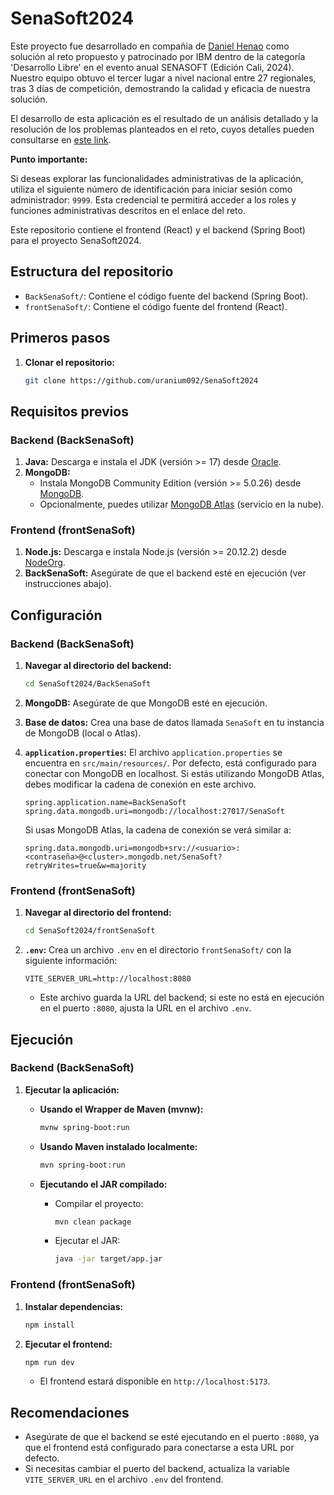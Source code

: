 # SenaSoft2024

Este proyecto fue desarrollado en compañia de [Daniel Henao](https://github.com/VenaoX69) como solución al reto propuesto y patrocinado por IBM dentro de la categoría 'Desarrollo Libre' en el evento anual SENASOFT (Edición Cali, 2024). Nuestro equipo obtuvo el tercer lugar a nivel nacional entre 27 regionales, tras 3 días de competición, demostrando la calidad y eficacia de nuestra solución.

El desarrollo de esta aplicación es el resultado de un análisis detallado y la resolución de los problemas planteados en el reto, cuyos detalles pueden consultarse en [este link](https://drive.google.com/file/d/1f2brAkReuinyZOcCo8WXShZaNO01Ej9R/view).

**Punto importante:**

Si deseas explorar las funcionalidades administrativas de la aplicación, utiliza el siguiente número de identificación para iniciar sesión como administrador: `9999`. Esta credencial te permitirá acceder a los roles y funciones administrativas descritos en el enlace del reto.

Este repositorio contiene el frontend (React) y el backend (Spring Boot) para el proyecto SenaSoft2024.

## Estructura del repositorio

* `BackSenaSoft/`: Contiene el código fuente del backend (Spring Boot).
* `frontSenaSoft/`: Contiene el código fuente del frontend (React).

## Primeros pasos

1.  **Clonar el repositorio:**

    ```bash
    git clone https://github.com/uranium092/SenaSoft2024
    ```

## Requisitos previos

### Backend (BackSenaSoft)

1.  **Java:** Descarga e instala el JDK (versión >= 17) desde [Oracle](https://www.oracle.com/java/technologies/javase/jdk17-archive-downloads.html).
2.  **MongoDB:**
    * Instala MongoDB Community Edition (versión >= 5.0.26) desde [MongoDB](https://www.mongodb.com/try/download/community).
    * Opcionalmente, puedes utilizar [MongoDB Atlas](https://www.mongodb.com/atlas/database) (servicio en la nube).

### Frontend (frontSenaSoft)

1.  **Node.js:** Descarga e instala Node.js (versión >= 20.12.2) desde [NodeOrg](https://nodejs.org/en/download).
2.  **BackSenaSoft:** Asegúrate de que el backend esté en ejecución (ver instrucciones abajo).

## Configuración

### Backend (BackSenaSoft)

1.  **Navegar al directorio del backend:**

    ```bash
    cd SenaSoft2024/BackSenaSoft
    ```

2.  **MongoDB:** Asegúrate de que MongoDB esté en ejecución.
3.  **Base de datos:** Crea una base de datos llamada `SenaSoft` en tu instancia de MongoDB (local o Atlas).
4.  **`application.properties`:** El archivo `application.properties` se encuentra en `src/main/resources/`. Por defecto, está configurado para conectar con MongoDB en localhost. Si estás utilizando MongoDB Atlas, debes modificar la cadena de conexión en este archivo.

    ```properties
    spring.application.name=BackSenaSoft
    spring.data.mongodb.uri=mongodb://localhost:27017/SenaSoft
    ```

    Si usas MongoDB Atlas, la cadena de conexión se verá similar a:

    ```properties
    spring.data.mongodb.uri=mongodb+srv://<usuario>:<contraseña>@<cluster>.mongodb.net/SenaSoft?retryWrites=true&w=majority
    ```

### Frontend (frontSenaSoft)

1.  **Navegar al directorio del frontend:**

    ```bash
    cd SenaSoft2024/frontSenaSoft
    ```

2.  **`.env`:** Crea un archivo `.env` en el directorio `frontSenaSoft/` con la siguiente información:

    ```properties
    VITE_SERVER_URL=http://localhost:8080
    ```

    * Este archivo guarda la URL del backend; si este no está en ejecución en el puerto `:8080`, ajusta la URL en el archivo `.env`.

## Ejecución

### Backend (BackSenaSoft)

1.  **Ejecutar la aplicación:**

    * **Usando el Wrapper de Maven (mvnw):**

        ```bash
        mvnw spring-boot:run
        ```

    * **Usando Maven instalado localmente:**

        ```bash
        mvn spring-boot:run
        ```

    * **Ejecutando el JAR compilado:**

        * Compilar el proyecto:

            ```bash
            mvn clean package
            ```

        * Ejecutar el JAR:

            ```bash
            java -jar target/app.jar
            ```

### Frontend (frontSenaSoft)

1.  **Instalar dependencias:**

    ```bash
    npm install
    ```

2.  **Ejecutar el frontend:**

    ```bash
    npm run dev
    ```

    * El frontend estará disponible en `http://localhost:5173`.

## Recomendaciones

* Asegúrate de que el backend se esté ejecutando en el puerto `:8080`, ya que el frontend está configurado para conectarse a esta URL por defecto.
* Si necesitas cambiar el puerto del backend, actualiza la variable `VITE_SERVER_URL` en el archivo `.env` del frontend.
